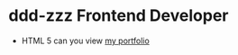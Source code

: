 # ddd-zzz Frontend Developer
- HTML 5
can you view [my portfolio](http://deezer13.github.io/ddd-zzz/)
